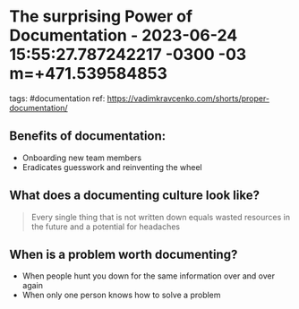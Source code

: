 # The surprising Power of Documentation - 2023-06-24 15:55:27.787242217 -0300 -03 m=+471.539584853

tags: #documentation
ref: https://vadimkravcenko.com/shorts/proper-documentation/

## Benefits of documentation:
- Onboarding new team members
- Eradicates guesswork and reinventing the wheel

## What does a documenting culture look like?
> Every single thing that is not written down equals wasted resources in the future
and a potential for headaches

## When is a problem worth documenting?

- When people hunt you down for the same information over and over again
- When only one person knows how to solve a problem
